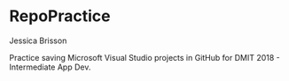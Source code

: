 # RepoPractice

Jessica Brisson

Practice saving Microsoft Visual Studio projects in GitHub for DMIT 2018 - Intermediate App Dev. 
